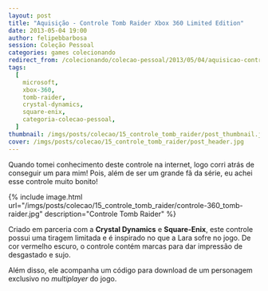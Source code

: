 ```yaml
---
layout: post
title: "Aquisição - Controle Tomb Raider Xbox 360 Limited Edition"
date: 2013-05-04 19:00
author: felipebbarbosa
session: Coleção Pessoal
categories: games colecionando
redirect_from: /colecionando/colecao-pessoal/2013/05/04/aquisicao-controle-xbox-360-tomb-raider.html
tags:
  [
    microsoft,
    xbox-360,
    tomb-raider,
    crystal-dynamics,
    square-enix,
    categoria-colecao-pessoal,
  ]
thumbnail: /imgs/posts/colecao/15_controle_tomb_raider/post_thumbnail.jpg
cover: /imgs/posts/colecao/15_controle_tomb_raider/post_header.jpg
---
```


Quando tomei conhecimento deste controle na internet, logo corri atrás de conseguir um para mim! Pois, além de ser um grande fã da série, eu achei esse controle muito bonito!

<!--more-->

{% include image.html
  url="/imgs/posts/colecao/15_controle_tomb_raider/controle-360_tomb-raider.jpg"
  description="Controle Tomb Raider" %}

Criado em parceria com a **Crystal Dynamics** e **Square-Enix**, este controle possui uma tiragem limitada e é inspirado no que a Lara sofre no jogo. De cor vermelho escuro, o controle contém marcas para dar impressão de desgastado e sujo.

Além disso, ele acompanha um código para download de um personagem exclusivo no _multiplayer_ do jogo.
